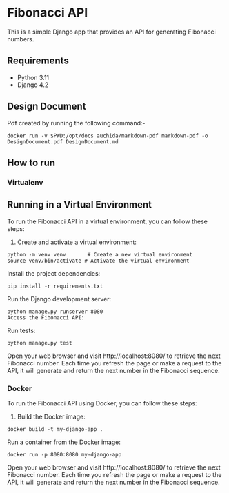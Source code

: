 # Fibonacci API

This is a simple Django app that provides an API for generating Fibonacci numbers.

## Requirements

- Python 3.11
- Django 4.2

## Design Document
Pdf created by running the following command:-

`docker run -v $PWD:/opt/docs auchida/markdown-pdf markdown-pdf -o DesignDocument.pdf DesignDocument.md`


## How to run

### Virtualenv

## Running in a Virtual Environment

To run the Fibonacci API in a virtual environment, you can follow these steps:

1. Create and activate a virtual environment:

```shell
python -m venv venv       # Create a new virtual environment
source venv/bin/activate # Activate the virtual environment

```

Install the project dependencies:

```shell
pip install -r requirements.txt
```

Run the Django development server:

```shell
python manage.py runserver 8080
Access the Fibonacci API:
```

Run tests:

```shell
python manage.py test
```

Open your web browser and visit http://localhost:8080/ to retrieve the next Fibonacci number. Each time you refresh the page or make a request to the API, it will generate and return the next number in the Fibonacci sequence.

### Docker

To run the Fibonacci API using Docker, you can follow these steps:

1. Build the Docker image:

```shell
docker build -t my-django-app .
```

Run a container from the Docker image:

```shell
docker run -p 8080:8080 my-django-app
```

Open your web browser and visit http://localhost:8080/ to retrieve the next Fibonacci number. Each time you refresh the page or make a request to the API, it will generate and return the next number in the Fibonacci sequence.
